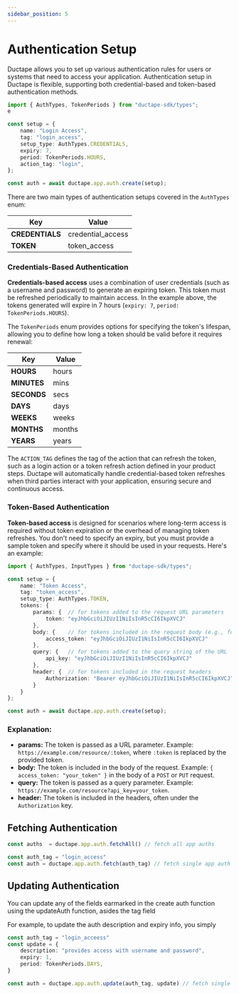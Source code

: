 ```yaml
---
sidebar_position: 5
---
```


# Authentication Setup

Ductape allows you to set up various authentication rules for users or systems that need to access your application. Authentication setup in Ductape is flexible, supporting both credential-based and token-based authentication methods.

```typescript
import { AuthTypes, TokenPeriods } from "ductape-sdk/types";
e

const setup = {
    name: "Login Access",
    tag: "login_access",
    setup_type: AuthTypes.CREDENTIALS,
    expiry: 7,
    period: TokenPeriods.HOURS,
    action_tag: "login",
};

const auth = await ductape.app.auth.create(setup);
```

There are two main types of authentication setups covered in the `AuthTypes` enum:

| Key             | Value            |
|-----------------|------------------|
| **CREDENTIALS** | credential_access |
| **TOKEN**       | token_access      |

### **Credentials-Based Authentication**

**Credentials-based access** uses a combination of user credentials (such as a username and password) to generate an expiring token. This token must be refreshed periodically to maintain access. In the example above, the tokens generated will expire in 7 hours (`expiry: 7`, `period: TokenPeriods.HOURS`).

The `TokenPeriods` enum provides options for specifying the token's lifespan, allowing you to define how long a token should be valid before it requires renewal:

| Key        | Value   |
|------------|---------|
| **HOURS**  | hours   |
| **MINUTES**| mins    |
| **SECONDS**| secs    |
| **DAYS**   | days    |
| **WEEKS**  | weeks   |
| **MONTHS** | months  |
| **YEARS**  | years   |

The `ACTION_TAG` defines the tag of the action that can refresh the token, such as a login action or a token refresh action defined in your product steps. Ductape will automatically handle credential-based token refreshes when third parties interact with your application, ensuring secure and continuous access.


### **Token-Based Authentication**

**Token-based access** is designed for scenarios where long-term access is required without token expiration or the overhead of managing token refreshes. You don't need to specify an expiry, but you must provide a sample token and specify where it should be used in your requests. Here's an example:

```typescript
import { AuthTypes, InputTypes } from "ductape-sdk/types";

const setup = {
    name: "Token Access",
    tag: "token_access",
    setup_type: AuthTypes.TOKEN,
    tokens: {
        params: {  // for tokens added to the request URL parameters
            token: "eyJhbGciOiJIUzI1NiIsInR5cCI6IkpXVCJ"
        },
        body: {    // for tokens included in the request body (e.g., for POST/PUT requests)
            access_token: "eyJhbGciOiJIUzI1NiIsInR5cCI6IkpXVCJ"
        },
        query: {   // for tokens added to the query string of the URL
            api_key: "eyJhbGciOiJIUzI1NiIsInR5cCI6IkpXVCJ"
        },
        header: {  // for tokens included in the request headers
            Authorization: "Bearer eyJhbGciOiJIUzI1NiIsInR5cCI6IkpXVCJ" // sample token
        }
    }
};

const auth = await ductape.app.auth.create(setup);
```

### Explanation:
- **params:** The token is passed as a URL parameter. Example: `https://example.com/resource/:token`, where `:token` is replaced by the provided token.
- **body:** The token is included in the body of the request. Example: `{ access_token: "your_token" }` in the body of a `POST` or `PUT` request.
- **query:** The token is passed as a query parameter. Example: `https://example.com/resource?api_key=your_token`.
- **header:** The token is included in the headers, often under the `Authorization` key.

## Fetching Authentication

``` typescript
const auths  = ductape.app.auth.fetchAll() // fetch all app auths
```

``` typescript
const auth_tag = "login_access"
const auth = ductape.app.auth.fetch(auth_tag) // fetch single app auth
```

## Updating Authentication

You can update any of the fields earmarked in the create auth function using the updateAuth function, asides the tag field

For example, to update the auth description and expiry info, you simply 

``` typescript
const auth_tag = "login_acceess"
const update = {
    description: "provides access with username and password",
    expiry: 1,
    period: TokenPeriods.DAYS,
}

const auth = ductape.app.auth.update(auth_tag, update) // fetch single app auth
```